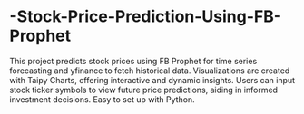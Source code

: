 # -Stock-Price-Prediction-Using-FB-Prophet
This project predicts stock prices using FB Prophet for time series forecasting and yfinance to fetch historical data. Visualizations are created with Taipy Charts, offering interactive and dynamic insights. Users can input stock ticker symbols to view future price predictions, aiding in informed investment decisions. Easy to set up with Python.
